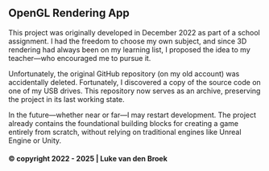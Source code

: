 ## OpenGL Rendering App

This project was originally developed in December 2022 as part of a school assignment. I had the freedom to choose my own subject, and since 3D rendering had always been on my learning list, I proposed the idea to my teacher—who encouraged me to pursue it.

Unfortunately, the original GitHub repository (on my old account) was accidentally deleted. Fortunately, I discovered a copy of the source code on one of my USB drives. This repository now serves as an archive, preserving the project in its last working state.

In the future—whether near or far—I may restart development. The project already contains the foundational building blocks for creating a game entirely from scratch, without relying on traditional engines like Unreal Engine or Unity.

#### © copyright 2022 - 2025 | Luke van den Broek
